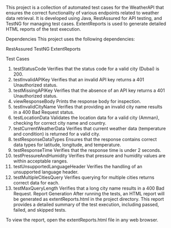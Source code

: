 This project is a collection of automated test cases for the WeatherAPI that ensures the correct functionality of various endpoints related to weather data retrieval. It is developed using Java, RestAssured for API testing, and TestNG for managing test cases. ExtentReports is used to generate detailed HTML reports of the test execution.


Dependencies
This project uses the following dependencies:

RestAssured
TestNG
ExtentReports


Test Cases
1. testStatusCode
Verifies that the status code for a valid city (Dubai) is 200.
2. testInvalidAPIKey
Verifies that an invalid API key returns a 401 Unauthorized status.
3. testMissingAPIKey
Verifies that the absence of an API key returns a 401 Unauthorized status.
4. viewResponseBody
Prints the response body for inspection.
5. testInvalidCityName
Verifies that providing an invalid city name results in a 400 Bad Request status.
6. testLocationData
Validates the location data for a valid city (Amman), checking for correct city name and country.
7. testCurrentWeatherData
Verifies that current weather data (temperature and condition) is returned for a valid city.
8. testResponseDataTypes
Ensures that the response contains correct data types for latitude, longitude, and temperature.
9. testResponseTime
Verifies that the response time is under 2 seconds.
10. testPressureAndHumidity
Verifies that pressure and humidity values are within acceptable ranges.
11. testUnsupportedLanguageHeader
Verifies the handling of an unsupported language header.
12. testMultipleCitiesQuery
Verifies querying for multiple cities returns correct data for each.
13. testMaxQueryLength
Verifies that a long city name results in a 400 Bad Request.
Report Generation
After running the tests, an HTML report will be generated as extentReports.html in the project directory. This report provides a detailed summary of the test execution, including passed, failed, and skipped tests.

To view the report, open the extentReports.html file in any web browser.
